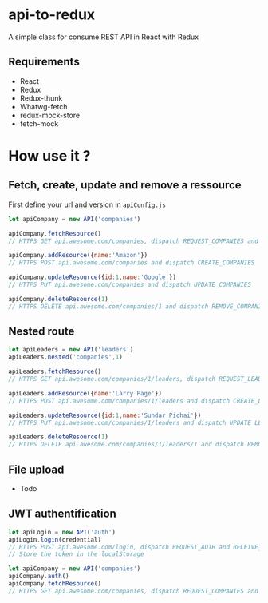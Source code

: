 # api-to-redux
A simple class for consume REST API in React with Redux

## Requirements
- React
- Redux
- Redux-thunk
- Whatwg-fetch
- redux-mock-store
- fetch-mock

# How use it ?
## Fetch, create, update and remove a ressource

First define your url and version in `apiConfig.js`

```javascript
let apiCompany = new API('companies')

apiCompany.fetchResource()
// HTTPS GET api.awesome.com/companies, dispatch REQUEST_COMPANIES and RECEIVE_COMPANIES

apiCompany.addResource({name:'Amazon'})
// HTTPS POST api.awesome.com/companies and dispatch CREATE_COMPANIES

apiCompany.updateResource({id:1,name:'Google'})
// HTTPS PUT api.awesome.com/companies and dispatch UPDATE_COMPANIES

apiCompany.deleteResource(1)
// HTTPS DELETE api.awesome.com/companies/1 and dispatch REMOVE_COMPANIES
```
## Nested route
```javascript
let apiLeaders = new API('leaders')
apiLeaders.nested('companies',1)

apiLeaders.fetchResource()
// HTTPS GET api.awesome.com/companies/1/leaders, dispatch REQUEST_LEADERS and RECEIVE_LEADERS

apiLeaders.addResource({name:'Larry Page'})
// HTTPS POST api.awesome.com/companies/1/leaders and dispatch CREATE_LEADERS

apiLeaders.updateResource({id:1,name:'Sundar Pichai'})
// HTTPS PUT api.awesome.com/companies/1/leaders and dispatch UPDATE_LEADERS

apiLeaders.deleteResource(1)
// HTTPS DELETE api.awesome.com/companies/1/leaders/1 and dispatch REMOVE_LEADERS
```
## File upload
- Todo

## JWT authentification
```javascript
let apiLogin = new API('auth')
apiLogin.login(credential)
// HTTPS POST api.awesome.com/login, dispatch REQUEST_AUTH and RECEIVE_AUTH
// Store the token in the localStorage

let apiCompany = new API('companies')
apiCompany.auth()
apiCompany.fetchResource()
// HTTPS GET api.awesome.com/companies, dispatch REQUEST_COMPANIES and RECEIVE_COMPANIES
```
